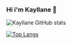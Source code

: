 ### Hi i'm Kayllane 👋

![Kayllane GitHub stats](https://github-readme-stats.vercel.app/api?username=Aninimo&show_icons=true&theme=tokyonight)

[![Top Langs](https://github-readme-stats.vercel.app/api/top-langs/?username=Aninimo&layout=compact&theme=tokyonight)](https://github.com/Aninimo/github-readme-stats)



